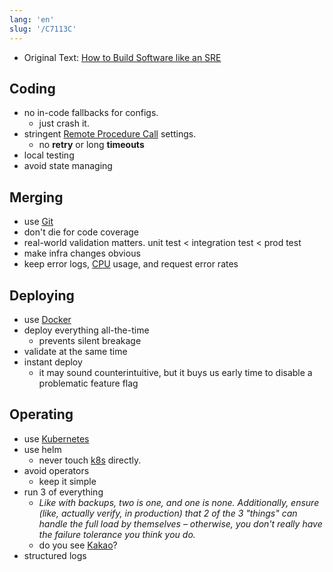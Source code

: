 ```yaml
---
lang: 'en'
slug: '/C7113C'
---
```


- Original Text: [How to Build Software like an SRE](https://www.willett.io/posts/precepts/)

## Coding

- no in-code fallbacks for configs.
  - just crash it.
- stringent [Remote Procedure Call](./../.././docs/pages/Remote%20Procedure%20Call.md) settings.
  - no **retry** or long **timeouts**
- local testing
- avoid state managing

## Merging

- use [Git](./../.././docs/pages/Git.md)
- don't die for code coverage
- real-world validation matters. unit test < integration test < prod test
- make infra changes obvious
- keep error logs, [CPU](./../.././docs/pages/CPU.md) usage, and request error rates

## Deploying

- use [Docker](./../.././docs/pages/Docker.md)
- deploy everything all-the-time
  - prevents silent breakage
- validate at the same time
- instant deploy
  - it may sound counterintuitive, but it buys us early time to disable a problematic feature flag

## Operating

- use [Kubernetes](./../.././docs/pages/Kubernetes.md)
- use helm
  - never touch [k8s](./../.././docs/pages/Kubernetes.md) directly.
- avoid operators
  - keep it simple
- run 3 of everything
  - _Like with backups, two is one, and one is none. Additionally, ensure (like, actually verify, in production) that 2 of the 3 "things" can handle the full load by themselves – otherwise, you don't really have the failure tolerance you think you do._
  - do you see [Kakao](./../.././docs/pages/Kakao.md)?
- structured logs

<head>
  <html lang="en-US"/>
</head>
